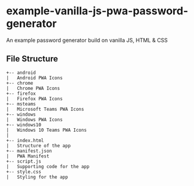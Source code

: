 # example-vanilla-js-pwa-password-generator
An example password generator build on vanilla JS, HTML &amp; CSS


## File Structure

```
+-- android 
|   Android PWA Icons
+-- chrome
|   Chrome PWA Icons
+-- firefox
|   Firefox PWA Icons
+-- msteams
|   Microsoft Teams PWA Icons
+-- windows
|   Windows PWA Icons
+-- windows10
|   Windows 10 Teams PWA Icons
|
+-- index.html
|   Structure of the app
+-- manifest.json
|   PWA Manifest
+-- script.js
|   Supporting code for the app
+-- style.css
|   Styling for the app
```
